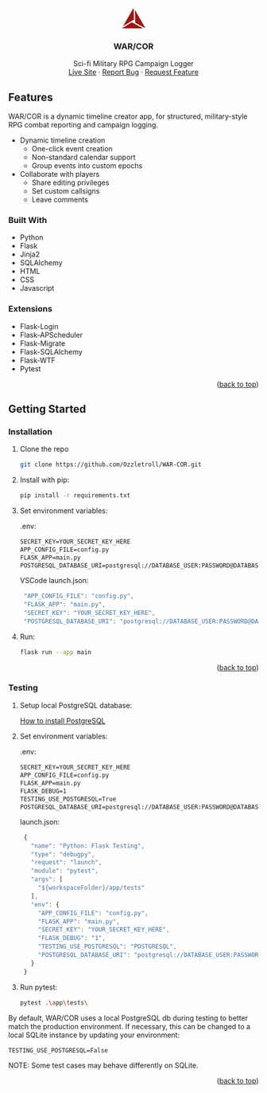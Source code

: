 <a name="readme-top"></a>

<!-- PROJECT LOGO -->
<br />
<div align="center">
  <a href="https://github.com/Ozzletroll/WAR-COR">
    <img src="./app/static/images/logo-red.png" alt="Logo" width="45" height="40">
  </a>

<h3 align="center">WAR/COR</h3>

  <p align="center">
    Sci-fi Military RPG Campaign Logger
    <br />
    <a href="https://war-cor.com/">Live Site</a>
    ·
    <a href="https://github.com/Ozzletroll/WAR-COR/issues/new?assignees=Ozzletroll&labels=&projects=&template=bug_report.md&title=%5BBUG%5D">Report Bug</a>
    ·
    <a href="https://github.com/Ozzletroll/WAR-COR/issues/new?assignees=&labels=&projects=&template=feature_request.md&title=%5BFEATURE%5D">Request Feature</a>
  </p>
</div>

<!-- ABOUT THE PROJECT -->
## Features
WAR/COR is a dynamic timeline creator app, for structured, military-style RPG combat reporting and campaign logging.

- Dynamic timeline creation
    - One-click event creation
    - Non-standard calendar support
    - Group events into custom epochs
- Collaborate with players
    - Share editing privileges
    - Set custom callsigns
    - Leave comments

### Built With

- Python
- Flask
- Jinja2
- SQLAlchemy
- HTML
- CSS
- Javascript

### Extensions

- Flask-Login
- Flask-APScheduler
- Flask-Migrate
- Flask-SQLAlchemy
- Flask-WTF
- Pytest


<p align="right">(<a href="#readme-top">back to top</a>)</p>



<!-- GETTING STARTED -->
## Getting Started

### Installation

1. Clone the repo
   ```sh
   git clone https://github.com/Ozzletroll/WAR-COR.git
   ```
2. Install with pip:
   ```sh
   pip install -r requirements.txt
   ```
3. Set environment variables:

    .env:
    ```
    SECRET_KEY=YOUR_SECRET_KEY_HERE
    APP_CONFIG_FILE=config.py
    FLASK_APP=main.py
    POSTGRESQL_DATABASE_URI=postgresql://DATABASE_USER:PASSWORD@DATABASE_HOST_NAME:DATABASE_PORT/DATABASE_NAME
    ```

    VSCode launch.json:
   ```js
    "APP_CONFIG_FILE": "config.py",
    "FLASK_APP": "main.py",
    "SECRET_KEY": "YOUR_SECRET_KEY_HERE",
    "POSTGRESQL_DATABASE_URI": "postgresql://DATABASE_USER:PASSWORD@DATABASE_HOST_NAME:DATABASE_PORT/DATABASE_NAME",
   ```
4. Run:
   ```sh
   flask run --app main
   ```

<p align="right">(<a href="#readme-top">back to top</a>)</p>

### Testing
  
1. Setup local PostgreSQL database:

    <a href="https://www.postgresql.org/docs/current/tutorial-install.html">How to install PostgreSQL</a>
    

2. Set environment variables:

    .env:
    ```
    SECRET_KEY=YOUR_SECRET_KEY_HERE
    APP_CONFIG_FILE=config.py
    FLASK_APP=main.py
    FLASK_DEBUG=1
    TESTING_USE_POSTGRESQL=True
    POSTGRESQL_DATABASE_URI=postgresql://DATABASE_USER:PASSWORD@DATABASE_HOST_NAME:DATABASE_PORT/DATABASE_NAME
    ```

    launch.json:
   ```js
    {
      "name": "Python: Flask Testing",
      "type": "debugpy",
      "request": "launch",
      "module": "pytest",
      "args": [
        "${workspaceFolder}/app/tests"
      ],
      "env": {
        "APP_CONFIG_FILE": "config.py",
        "FLASK_APP": "main.py",
        "SECRET_KEY": "YOUR_SECRET_KEY_HERE",
        "FLASK_DEBUG": "1",
        "TESTING_USE_POSTGRESQL": "POSTGRESQL",
        "POSTGRESQL_DATABASE_URI": "postgresql://DATABASE_USER:PASSWORD@DATABASE_HOST_NAME:DATABASE_PORT/DATABASE_NAME",
      }
    }
   ```
3. Run pytest:
   ```sh
   pytest .\app\tests\  
   ```

By default, WAR/COR uses a local PostgreSQL db during testing to better match the production environment. If necessary, this can be changed to a local SQLite instance by updating your environment:

```
TESTING_USE_POSTGRESQL=False
```
NOTE: Some test cases may behave differently on SQLite.

<p align="right">(<a href="#readme-top">back to top</a>)</p>
